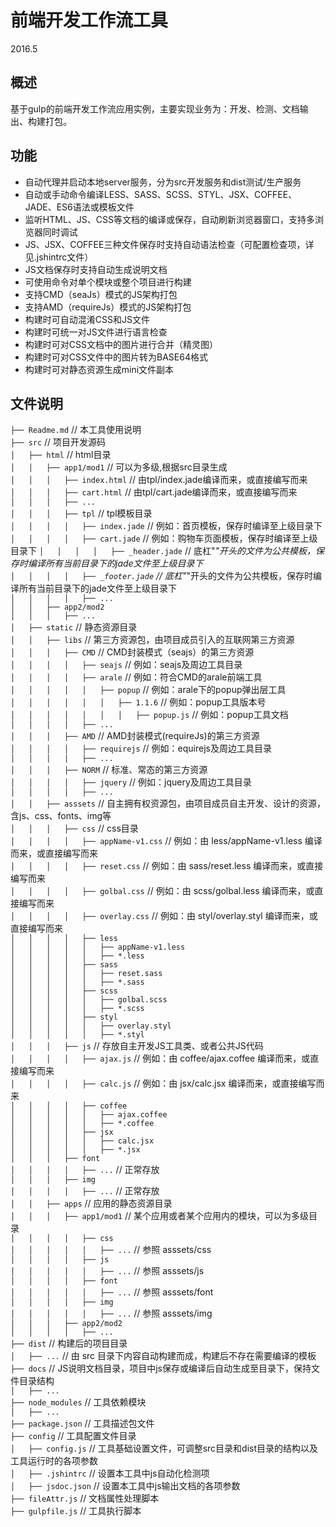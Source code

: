 # 前端开发工作流工具
2016.5
## 概述
基于gulp的前端开发工作流应用实例，主要实现业务为：开发、检测、文档输出、构建打包。

## 功能
* 自动代理并启动本地server服务，分为src开发服务和dist测试/生产服务
* 自动或手动命令编译LESS、SASS、SCSS、STYL、JSX、COFFEE、JADE、ES6语法或模板文件
* 监听HTML、JS、CSS等文档的编译或保存，自动刷新浏览器窗口，支持多浏览器同时调试
* JS、JSX、COFFEE三种文件保存时支持自动语法检查（可配置检查项，详见.jshintrc文件）
* JS文档保存时支持自动生成说明文档
* 可使用命令对单个模块或整个项目进行构建
* 支持CMD（seaJs）模式的JS架构打包
* 支持AMD（requireJs）模式的JS架构打包
* 构建时可自动混淆CSS和JS文件
* 构建时可统一对JS文件进行语言检查
* 构建时可对CSS文档中的图片进行合并（精灵图）
* 构建时可对CSS文件中的图片转为BASE64格式
* 构建时可对静态资源生成mini文件副本

## 文件说明
```├── Readme.md```                     // 本工具使用说明  
```├── src```                           // 项目开发源码   
```│   ├── html```                      // html目录  
```│   │   ├── app1/mod1```             // 可以为多级,根据src目录生成     
```│   │   │   ├── index.html```        // 由tpl/index.jade编译而来，或直接编写而来    
```│   │   │   ├── cart.html```         // 由tpl/cart.jade编译而来，或直接编写而来         
```│   │   │   ├── ...```             
```│   │   │   ├── tpl```               // tpl模板目录   
```│   │   │   │   ├── index.jade```    // 例如：首页模板，保存时编译至上级目录下
```│   │   │   │   ├── cart.jade```     // 例如：购物车页面模板，保存时编译至上级目录下
```│   │   │   │   ├── _header.jade```  // 底杠"_"开头的文件为公共模板，保存时编译所有当前目录下的jade文件至上级目录下      
```│   │   │   │   ├── _footer.jade```  // 底杠"_"开头的文件为公共模板，保存时编译所有当前目录下的jade文件至上级目录下        
```│   │   │   │   ├── ...```        
```│   │   ├── app2/mod2```              
```│   │   │   ├── ...```               
```│   ├── static```                    // 静态资源目录  
```│   │   ├── libs```                  // 第三方资源包，由项目成员引入的互联网第三方资源  
```│   │   │   ├── CMD```               // CMD封装模式（seajs）的第三方资源  
```│   │   │   │   ├── seajs```                     // 例如：seajs及周边工具目录  
```│   │   │   │   ├── arale```                     // 例如：符合CMD的arale前端工具  
```│   │   │   │   │   ├── popup```                 // 例如：arale下的popup弹出层工具  
```│   │   │   │   │   │   ├── 1.1.6```             // 例如：popup工具版本号    
```│   │   │   │   │   │   │   ├── popup.js```      // 例如：popup工具文档  
```│   │   │   │   ├── ...```                       
```│   │   │   ├── AMD```               // AMD封装模式(requireJs)的第三方资源     
```│   │   │   │   ├── requirejs```     // 例如：equirejs及周边工具目录    
```│   │   │   │   ├── ...```          
```│   │   │   ├── NORM```              // 标准、常态的第三方资源    
```│   │   │   │   ├── jquery```        // 例如：jquery及周边工具目录   
```│   │   │   │   ├── ...```         
```│   │   ├── asssets```               // 自主拥有权资源包，由项目成员自主开发、设计的资源，含js、css、fonts、img等    
```│   │   │   ├── css```               // css目录      
```│   │   │   │   ├── appName-v1.css```        // 例如：由 less/appName-v1.less 编译而来，或直接编写而来    
```│   │   │   │   ├── reset.css```             // 例如：由 sass/reset.less 编译而来，或直接编写而来    
```│   │   │   │   ├── golbal.css```            // 例如：由 scss/golbal.less 编译而来，或直接编写而来    
```│   │   │   │   ├── overlay.css```           // 例如：由 styl/overlay.styl 编译而来，或直接编写而来    
```│   │   │   │   ├── less```                     
```│   │   │   │   │   ├── appName-v1.less```     
```│   │   │   │   │   ├── *.less```     
```│   │   │   │   ├── sass```                      
```│   │   │   │   │   ├── reset.sass```            
```│   │   │   │   │   ├── *.sass```        
```│   │   │   │   ├── scss```                       
```│   │   │   │   │   ├── golbal.scss```              
```│   │   │   │   │   ├── *.scss```        
```│   │   │   │   ├── styl```                     
```│   │   │   │   │   ├── overlay.styl```          
```│   │   │   │   │   ├── *.styl```        
```│   │   │   ├── js```               // 存放自主开发JS工具类、或者公共JS代码   
```│   │   │   │   ├── ajax.js```      // 例如：由 coffee/ajax.coffee 编译而来，或直接编写而来      
```│   │   │   │   ├── calc.js```      // 例如：由 jsx/calc.jsx 编译而来，或直接编写而来        
```│   │   │   │   ├── coffee```                   
```│   │   │   │   │   ├── ajax.coffee```          
```│   │   │   │   │   ├── *.coffee```              
```│   │   │   │   ├── jsx```                   
```│   │   │   │   │   ├── calc.jsx```          
```│   │   │   │   │   ├── *.jsx```      
```│   │   │   ├── font```    
```│   │   │   │   ├── ...```         // 正常存放     
```│   │   │   ├── img```  
```│   │   │   │   ├── ...```         // 正常存放           
```│   │   ├── apps```                // 应用的静态资源目录  
```│   │   │   ├── app1/mod1```       // 某个应用或者某个应用内的模块，可以为多级目录     
```│   │   │   │   ├── css```         
```│   │   │   │   │   ├── ...```     // 参照 asssets/css  
```│   │   │   │   ├── js```          
```│   │   │   │   │   ├── ...```     // 参照 asssets/js  
```│   │   │   │   ├── font```         
```│   │   │   │   │   ├── ...```     // 参照 asssets/font  
```│   │   │   │   ├── img```    
```│   │   │   │   │   ├── ...```     // 参照 asssets/img  
```│   │   │   ├── app2/mod2```      
```│   │   │   │   ├── ...```            
```├── dist```                        // 构建后的项目目录  
```│   ├── ...```                     // 由 src 目录下内容自动构建而成，构建后不存在需要编译的模板    
```├── docs```                        // JS说明文档目录，项目中js保存或编译后自动生成至目录下，保持文件目录结构      
```│   ├── ...```                      
```├── node_modules```                // 工具依赖模块       
```│   ├── ...```                       
```├── package.json```                // 工具描述包文件       
```├── config```                      // 工具配置文件目录      
```│   ├── config.js```               // 工具基础设置文件，可调整src目录和dist目录的结构以及工具运行时的各项参数   
```│   ├── .jshintrc```               // 设置本工具中js自动化检测项            
```│   ├── jsdoc.json```              // 设置本工具中js输出文档的各项参数    
```├── fileAttr.js```                 // 文档属性处理脚本      
```├── gulpfile.js```                 // 工具执行脚本                            


